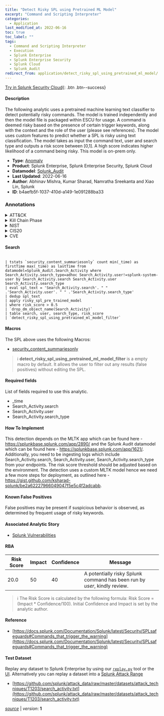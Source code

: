 ```yaml
---
title: "Detect Risky SPL using Pretrained ML Model"
excerpt: "Command and Scripting Interpreter"
categories:
  - Application
last_modified_at: 2022-06-16
toc: true
toc_label: ""
tags:
  - Command and Scripting Interpreter
  - Execution
  - Splunk Enterprise
  - Splunk Enterprise Security
  - Splunk Cloud
  - Splunk_Audit
redirect_from: application/detect_risky_spl_using_pretrained_ml_model/
---
```




[Try in Splunk Security Cloud](https://www.splunk.com/en_us/cyber-security.html){: .btn .btn--success}

#### Description

The following analytic uses a pretrained machine learning text classifier to detect potentially risky commands. The model is trained independently and then the model file is packaged within ESCU for usage. A command is deemed risky based on the presence of certain trigger keywords, along with the context and the role of the user (please see references). The model uses custom features to predict whether a SPL is risky using text classification. The model takes as input the command text, user and search type and outputs a risk score between [0,1]. A high score indicates higher likelihood of a command being risky. This model is on-prem only.

- **Type**: [Anomaly](https://github.com/splunk/security_content/wiki/Detection-Analytic-Types)
- **Product**: Splunk Enterprise, Splunk Enterprise Security, Splunk Cloud
- **Datamodel**: [Splunk_Audit](https://docs.splunk.com/Documentation/CIM/latest/User/SplunkAudit)
- **Last Updated**: 2022-06-16
- **Author**: Abhinav Mishra, Kumar Sharad, Namratha Sreekanta and Xiao Lin, Splunk
- **ID**: b4aefb5f-1037-410d-a149-1e091288ba33

### Annotations
<details>
  <summary>ATT&CK</summary>

<div markdown="1">

#### [ATT&CK](https://attack.mitre.org/)

| ID          | Technique   | Tactic         |
| ----------- | ----------- |--------------- |
| [T1059](https://attack.mitre.org/techniques/T1059/) | Command and Scripting Interpreter | Execution |

</div>
</details>


<details>
  <summary>Kill Chain Phase</summary>

<div markdown="1">

* Actions on Objectives


</div>
</details>


<details>
  <summary>NIST</summary>

<div markdown="1">

* DE.AE



</div>
</details>

<details>
  <summary>CIS20</summary>

<div markdown="1">

* CIS 3
* CIS 6



</div>
</details>

<details>
  <summary>CVE</summary>

<div markdown="1">


</div>
</details>


#### Search

```

| tstats `security_content_summariesonly` count min(_time) as firstTime max(_time) as lastTime from datamodel=Splunk_Audit.Search_Activity where Search_Activity.search_type=adhoc Search_Activity.user!=splunk-system-user by Search_Activity.search Search_Activity.user Search_Activity.search_type 
| eval spl_text = 'Search_Activity.search'. " " .'Search_Activity.user'. " " .'Search_Activity.search_type'
| dedup spl_text 
| apply risky_spl_pre_trained_model 
| where risk_score > 0.5 
| `drop_dm_object_name(Search_Activity)` 
| table search, user, search_type, risk_score 
| `detect_risky_spl_using_pretrained_ml_model_filter`
```

#### Macros
The SPL above uses the following Macros:
* [security_content_summariesonly](https://github.com/splunk/security_content/blob/develop/macros/security_content_summariesonly.yml)

> :information_source:
> **detect_risky_spl_using_pretrained_ml_model_filter** is a empty macro by default. It allows the user to filter out any results (false positives) without editing the SPL.



#### Required fields
List of fields required to use this analytic.
* _time
* Search_Activity.search
* Search_Activity.user
* Search_Activity.search_type



#### How To Implement
This detection depends on the MLTK app which can be found here - https://splunkbase.splunk.com/app/2890/ and the Splunk Audit datamodel which can be found here - https://splunkbase.splunk.com/app/1621/. Additionally, you need to be ingesting logs which include Search_Activity.search, Search_Activity.user, Search_Activity.search_type from your endpoints. The risk score threshold should be adjusted based on the environment. The detection uses a custom MLTK model hence we need a few more steps for deployment, as outlined here - https://gist.github.com/ksharad-splunk/be2a62227966049047f5e5c4f2adcabb.
#### Known False Positives
False positives may be present if suspicious behavior is observed, as determined by frequent usage of risky keywords.

#### Associated Analytic Story
* [Splunk Vulnerabilities](/stories/splunk_vulnerabilities)




#### RBA

| Risk Score  | Impact      | Confidence   | Message      |
| ----------- | ----------- |--------------|--------------|
| 20.0 | 50 | 40 | A potentially risky Splunk command has been run by $user$, kindly review. |


> :information_source:
> The Risk Score is calculated by the following formula: Risk Score = (Impact * Confidence/100). Initial Confidence and Impact is set by the analytic author.


#### Reference

* [https://docs.splunk.com/Documentation/Splunk/latest/Security/SPLsafeguards#Commands_that_trigger_the_warning](https://docs.splunk.com/Documentation/Splunk/latest/Security/SPLsafeguards#Commands_that_trigger_the_warning)



#### Test Dataset
Replay any dataset to Splunk Enterprise by using our [`replay.py`](https://github.com/splunk/attack_data#using-replaypy) tool or the [UI](https://github.com/splunk/attack_data#using-ui).
Alternatively you can replay a dataset into a [Splunk Attack Range](https://github.com/splunk/attack_range#replay-dumps-into-attack-range-splunk-server)

* [https://github.com/splunk/attack_data/raw/master/datasets/attack_techniques/T1203/search_activity.txt](https://github.com/splunk/attack_data/raw/master/datasets/attack_techniques/T1203/search_activity.txt)



[*source*](https://github.com/splunk/security_content/tree/develop/detections/application/detect_risky_spl_using_pretrained_ml_model.yml) \| *version*: **1**